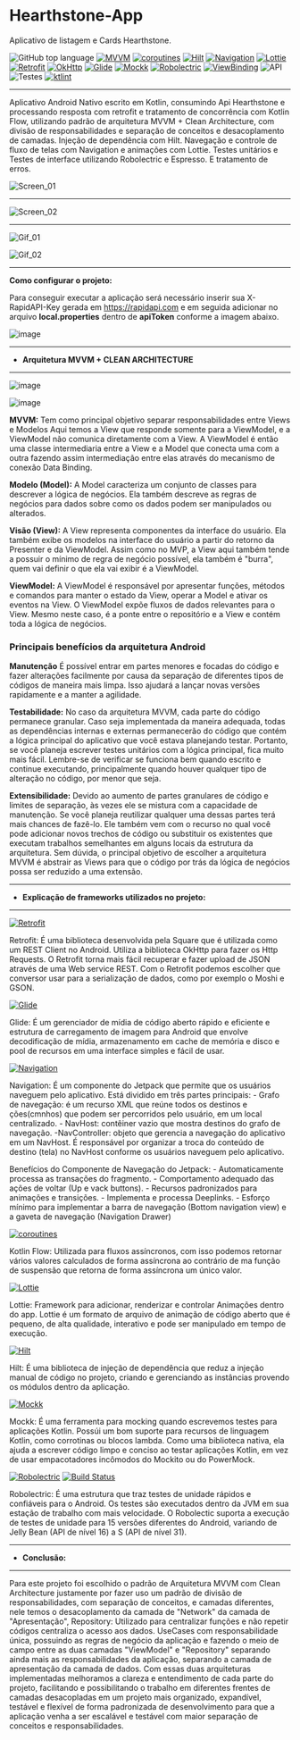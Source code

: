 # Hearthstone-App
Aplicativo de listagem e Cards Hearthstone.

![GitHub top language](https://img.shields.io/github/languages/top/Carlosjr01/Filmes-App) 
[![MVVM](https://img.shields.io/badge/Architecture-MVVM_+_CLEAN_ARCHITECTURE-black)](https://www.youtube.com/watch?v=tIPxSWx5qpk) 
[![coroutines](https://img.shields.io/badge/Kotlin_Flow-Asynchronous-black)](https://developer.android.com/kotlin/coroutines) 
[![Hilt](https://img.shields.io/badge/Hilt-2.41-black.svg)]()
[![Navigation](https://img.shields.io/badge/navigation-2.4.1-black.svg)]()
[![Lottie](https://img.shields.io/badge/lottie-3.6.1-black.svg)]()
[![Retrofit](https://img.shields.io/badge/retrofit-2.9.0-black.svg)]()
[![OkHttp](https://img.shields.io/badge/okhttp-4.9.1-black.svg)]()
[![Glide](https://img.shields.io/badge/glide-4.12.0-black.svg)]()
[![Mockk](https://img.shields.io/badge/mockk-1.11.0-black.svg)]()
[![Robolectric](https://img.shields.io/badge/robolectric-4.7.3-black.svg)]()
[![ViewBinding](https://img.shields.io/badge/viewbinding-4.3.0-black.svg)]()
![API](https://img.shields.io/badge/API-Hearthstone-lightgrey)
![Testes](https://img.shields.io/badge/Testes_Unitários_+_Ui_Testes-lightgrey)
[![ktlint](https://img.shields.io/badge/code%20style-%E2%9D%A4-FF4081.svg)]()

*******

Aplicativo Android Nativo escrito em Kotlin, consumindo Api Hearthstone e processando resposta com retrofit e tratamento de concorrência com Kotlin Flow, utilizando padrão de arquitetura MVVM + Clean Architecture, com divisão de responsabilidades e separação de conceitos e desacoplamento de camadas. Injeção de dependência com Hilt. Navegação e controle de fluxo de telas com Navigation e animações com Lottie. Testes unitários e Testes de interface utilizando Robolectric e Espresso. E tratamento de erros.

![Screen_01](https://user-images.githubusercontent.com/9430430/177150508-f706a3ff-7e7a-4b5a-bef0-e372233796fd.png)

*******

![Screen_02](https://user-images.githubusercontent.com/9430430/177150573-d17d32d5-66ff-4249-b844-9d210eca178c.png)

*******

![Gif_01](https://user-images.githubusercontent.com/9430430/177152056-c9f25eb6-d899-465a-9e9c-08f6569a1e36.gif)

![Gif_02](https://user-images.githubusercontent.com/9430430/177154971-cf3396d4-476b-448b-bc0e-86b71fad58f7.gif)

*******
**Como configurar o projeto:**

Para conseguir executar a aplicação será necessário inserir sua X-RapidAPI-Key gerada em https://rapidapi.com e em seguida adicionar no arquivo **local.properties** dentro de **apiToken** conforme a imagem abaixo.

![image](https://user-images.githubusercontent.com/9430430/177158000-47825251-4eb6-46ee-880c-2a2da122e2c9.png)

*******

* **Arquitetura MVVM + CLEAN ARCHITECTURE**
*******
![image](https://user-images.githubusercontent.com/9430430/148726004-f2bf587d-ef1b-4b53-8a1e-b3fb22515c5e.png)

![image](https://user-images.githubusercontent.com/9430430/148726286-ed2c0e92-897c-4e98-8cac-71ef7430f614.png)


**MVVM:** Tem como principal objetivo separar responsabilidades entre Views e Modelos
Aqui temos a View que responde somente para a ViewModel, e a ViewModel não comunica diretamente com a View. A ViewModel é então uma classe intermediaria entre a View e a Model que conecta uma com a outra fazendo assim intermediação entre elas através do mecanismo de conexão Data Binding.

**Modelo (Model):**
A Model caracteriza um conjunto de classes para descrever a lógica de negócios. Ela também descreve as regras de negócios para dados sobre como os dados podem ser manipulados ou alterados.

**Visão (View):**
A View representa componentes da interface do usuário. Ela também exibe os modelos na interface do usuário a partir do retorno da Presenter e da ViewModel. Assim como no MVP, a View aqui também tende a possuir o mínimo de regra de negócio possível, ela também é "burra", quem vai definir o que ela vai exibir é a ViewModel.

**ViewModel:**
A ViewModel é responsável por apresentar funções, métodos e comandos para manter o estado da View, operar a Model e ativar os eventos na View.
O ViewModel expõe fluxos de dados relevantes para o View. Mesmo neste caso, é a ponte entre o repositório e a View e contém toda a lógica de negócios.

### Principais benefícios da arquitetura Android
**Manutenção**
É possível entrar em partes menores e focadas do código e fazer alterações facilmente por causa da separação de diferentes tipos de códigos de maneira mais limpa. Isso ajudará a lançar novas versões rapidamente e a manter a agilidade.

**Testabilidade:**
No caso da arquitetura MVVM, cada parte do código permanece granular. Caso seja implementada da maneira adequada, todas as dependências internas e externas permanecerão do código que contém a lógica principal do aplicativo que você estava planejando testar.
Portanto, se você planeja escrever testes unitários com a lógica principal, fica muito mais fácil. Lembre-se de verificar se funciona bem quando escrito e continue executando, principalmente quando houver qualquer tipo de alteração no código, por menor que seja.

**Extensibilidade:**
Devido ao aumento de partes granulares de código e limites de separação, às vezes ele se mistura com a capacidade de manutenção. Se você planeja reutilizar qualquer uma dessas partes terá mais chances de fazê-lo.
Ele também vem com o recurso no qual você pode adicionar novos trechos de código ou substituir os existentes que executam trabalhos semelhantes em alguns locais da estrutura da arquitetura.
Sem dúvida, o principal objetivo de escolher a arquitetura MVVM é abstrair as Views para que o código por trás da lógica de negócios possa ser reduzido a uma extensão.

*******
* **Explicação de frameworks utilizados no projeto:**
*******

[![Retrofit](https://img.shields.io/badge/retrofit-2.9.0-black.svg)]()

Retrofit: É uma biblioteca desenvolvida pela Square que é utilizada como um REST Client no Android.
Utiliza a biblioteca OkHttp para fazer os Http Requests.
O Retrofit torna mais fácil recuperar e fazer upload de JSON através de uma Web service REST.
Com o Retrofit podemos escolher que conversor usar para a serialização de dados, como por exemplo o Moshi e GSON.

[![Glide](https://img.shields.io/badge/glide-4.11.0-black.svg)]()

Glide: É um gerenciador de mídia de código aberto rápido e eficiente e estrutura de carregamento de imagem para Android que envolve decodificação de mídia, armazenamento em cache de memória e disco e pool de recursos em uma interface simples e fácil de usar.

[![Navigation](https://img.shields.io/badge/navigation-2.4.0-black.svg)]()

Navigation: É um componente do Jetpack que permite que os usuários naveguem pelo aplicativo.
Está dividido em três partes principais:
        - Grafo de navegação: é um recurso XML que reúne todos os destinos e ções(cmnhos) que podem ser percorridos pelo usuário, em um local centralizado.
        - NavHost: contêiner vazio que mostra destinos do grafo de navegação.
        -NavController: objeto que gerencia a navegação do aplicativo em um NavHost. É responsável por organizar a troca do conteúdo de destino (tela) no
         NavHost conforme os usuários naveguem pelo aplicativo.

Benefícios do Componente de Navegação do Jetpack:
    - Automaticamente processa as transações do fragmento.
    - Comportamento adequado das ações de voltar (Up e vack buttons).
    - Recursos padronizados para animações e transições.
    - Implementa e processa Deeplinks.
    - Esforço mínimo para implementar a barra de navegação (Bottom navigation view) e a gaveta de navegação (Navigation Drawer)
   
[![coroutines](https://img.shields.io/badge/Kotlin_Flow-Asynchronous-black)](https://developer.android.com/kotlin/coroutines) 

Kotlin Flow: Utilizada para fluxos assíncronos, com isso podemos retornar vários valores calculados de forma assíncrona ao contrário de ma função de suspensão que retorna de forma assíncrona um único valor.

[![Lottie](https://img.shields.io/badge/lottie-3.6.1-black.svg)]()

Lottie: Framework para adicionar, renderizar e controlar Animações dentro do app. Lottie é um formato de arquivo de animação de código aberto que é pequeno, de alta qualidade, interativo e pode ser manipulado em tempo de execução.

[![Hilt](https://img.shields.io/badge/koin-2.41-black.svg)]()

Hilt: É uma biblioteca de injeção de dependência que reduz a injeção manual de código no projeto, criando e gerenciando as instâncias provendo os módulos dentro da aplicação.

[![Mockk](https://img.shields.io/badge/mockk-1.12.0-black.svg)]()

Mockk: É uma ferramenta para mocking quando escrevemos testes para aplicações Kotlin. Possúi um bom suporte para recursos de linguagem Kotlin, como corrotinas ou blocos lambda. Como uma biblioteca nativa, ela ajuda a escrever código limpo e conciso ao testar aplicações Kotlin, em vez de usar empacotadores incômodos do Mockito ou do PowerMock.

[![Robolectric](https://img.shields.io/badge/robolectric-4.7.3-black.svg)]()
[![Build Status](https://github.com/robolectric/robolectric/actions/workflows/tests.yml/badge.svg)](https://github.com/robolectric/robolectric/actions?query=workflow%3Atests)

Robolectric: É uma estrutura que traz testes de unidade rápidos e confiáveis para o Android. Os testes são executados dentro da JVM em sua estação de trabalho com mais velocidade. O Robolectic suporta a execução de testes de unidade para 15 versões diferentes do Android, variando de Jelly Bean (API de nível 16) a S (API de nível 31).

*******
* **Conclusão:** 
*******
Para este projeto foi escolhido o padrão de Arquitetura MVVM com Clean Architecture justamente por fazer uso um padrão de divisão de responsabilidades, com separação de conceitos, e camadas diferentes, nele temos o desacoplamento da camada de "Network" da camada de "Apresentação", Repository: Utilizado para centralizar funções e não repetir códigos centraliza o acesso aos dados. UseCases com responsabilidade única, possuindo as regras de negócio da aplicação e fazendo o meio de campo entre as duas camadas "ViewModel" e "Repository" separando ainda mais as responsabilidades da aplicação, separando a camada de apresentação da camada de dados.
Com essas duas arquiteturas implementadas melhoramos a clareza e entendimento de cada parte do projeto, facilitando e possibilitando o trabalho em diferentes frentes de camadas desacopladas em um projeto mais organizado, expandível, testável e flexível de forma padronizada de desenvolvimento para que a aplicação venha a ser escalável e testável com maior separação de conceitos e responsabilidades. 
